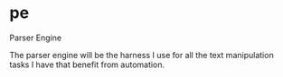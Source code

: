 pe
==

Parser Engine

The parser engine will be the harness I use for all the text manipulation tasks I have that benefit from automation.
